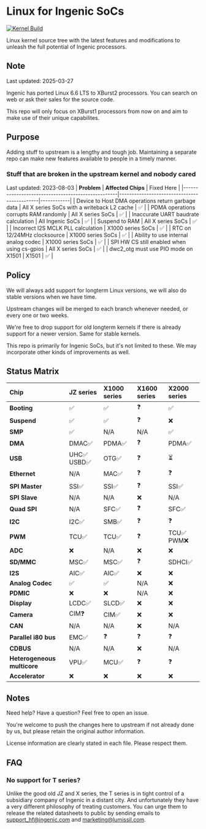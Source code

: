 # Linux for Ingenic SoCs

[![Kernel Build](https://github.com/Ingenic-community/linux/actions/workflows/kernel-build.yml/badge.svg)](https://github.com/Ingenic-community/linux/actions/workflows/kernel-build.yml)

Linux kernel source tree with the latest features and modifications to unleash the full potential of Ingenic processors.

## Note
Last updated: 2025-03-27

Ingenic has ported Linux 6.6 LTS to XBurst2 processors. You can search on web or ask their sales for the source code.

This repo will only focus on XBurst1 processors from now on and aim to make use of their unique capabilites.

## Purpose
Adding stuff to upstream is a lengthy and tough job. Maintaining a separate repo can make new features available to people in a timely manner.

### Stuff that are broken in the upstream kernel and nobody cared
Last updated: 2023-08-03
| **Problem**                                       | **Affected Chips**                          | Fixed Here |
|---------------------------------------------------|---------------------------------------------|------------|
| Device to Host DMA operations return garbage data | All X series SoCs with a writeback L2 cache | ✅          |
| PDMA operations corrupts RAM randomly             | All X series SoCs                           | ✅          |
| Inaccurate UART baudrate calculation              | All Ingenic SoCs                            | ✅          |
| Suspend to RAM                                    | All X series SoCs                           | ✅          |
| Incorrect I2S MCLK PLL calculation                | X1000 series SoCs                           | ✅          |
| RTC on 12/24MHz clocksource                       | X1000 series SoCs                           | ✅          |
| Ability to use internal analog codec              | X1000 series SoCs                           | ✅          |
| SPI HW CS still enabled when using cs-gpios       | All X series SoCs                           | ✅          |
| dwc2_otg must use PIO mode on X1501               | X1501                                       | ✅          |

## Policy
We will always add support for longterm Linux versions, we will also do stable versions when we have time.

Upstream changes will be merged to each branch whenever needed, or every one or two weeks.

We're free to drop support for old longterm kernels if there is already support for a newer version. Same for stable kernels.

This repo is primarily for Ingenic SoCs, but it's not limited to these. We may incorporate other kinds of improvements as well.

## Status Matrix
| **Chip**                    | JZ series   | X1000 series      | X1600 series       | X2000 series |
|:----------------------------|:------------|:------------------|:-------------------|:-------------|
| **Booting**                 | ✅          | ✅            | ❓            | ✅            |
| **Suspend**                 | ✅          | ✅            | ❓            | ❌            |
| **SMP**                     | ✅          | N/A          | N/A          | ✅            |
| **DMA**                     | DMAC✅      | PDMA✅        | ❓            | PDMA✅        |
| **USB**                     | UHC✅ USBD✅ | OTG✅         | ❓            | ⏳            |
| **Ethernet**                | N/A        | MAC✅         | ❓            | ❓            |
| **SPI Master**              | SSI✅       | SSI✅         | ❓            | SSI✅         |
| **SPI Slave**               | N/A        | N/A          | ❌            | N/A          |
| **Quad SPI**                | N/A        | SFC✅         | ❓            | SFC✅         |
| **I2C**                     | I2C✅       | SMB✅         | ❓            | ❓            |
| **PWM**                     | TCU✅       | TCU✅         | ❓            | TCU✅ PWM❌    |
| **ADC**                     | ❌          | N/A          | ❌            | ❌            |
| **SD/MMC**                  | MSC✅       | MSC✅         | ❓            | SDHCI✅       |
| **I2S**                     | AIC✅       | AIC✅         | ❌            | ❌            |
| **Analog Codec**            | ✅          | ✅            | N/A          | ❌            |
| **PDMIC**                   | ❌          | ❌            | N/A          | ❌            |
| **Display**                 | LCDC✅      | SLCD✅        | ❌            | ❌            |
| **Camera**                  | CIM❓       | CIM✅         | ❌            | ❌            |
| **CAN**                     | N/A        | N/A          | ❌            | N/A          |
| **Parallel i80 bus**        | EMC✅       | ❓            | ❓            | ❓            |
| **CDBUS**                   | N/A        | N/A          | ❌            | N/A          |
| **Heterogeneous multicore** | VPU✅       | MCU✅         | ❓            | ❓            |
| **Accelerator**             | ❌          | ❌            | ❌            | ❌            |

## Notes
Need help? Have a question? Feel free to open an issue.

You're welcome to push the changes here to upstream if not already done by us, but please retain the original author information.

License information are clearly stated in each file. Please respect them.

## FAQ

### No support for T series?

Unlike the good old JZ and X series, the T series is in tight control of a subsidiary company of Ingenic in a distant city. And unfortunately they have a very different philosophy of treating customers. You can urge them to release the related datasheets to public by sending emails to support_hf@ingenic.com and marketing@lumissil.com.
